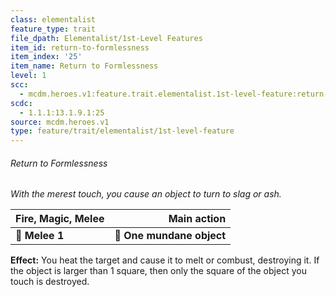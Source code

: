```yaml
---
class: elementalist
feature_type: trait
file_dpath: Elementalist/1st-Level Features
item_id: return-to-formlessness
item_index: '25'
item_name: Return to Formlessness
level: 1
scc:
  - mcdm.heroes.v1:feature.trait.elementalist.1st-level-feature:return-to-formlessness
scdc:
  - 1.1.1:13.1.9.1:25
source: mcdm.heroes.v1
type: feature/trait/elementalist/1st-level-feature
---
```


###### Return to Formlessness

*With the merest touch, you cause an object to turn to slag or ash.*

| **Fire, Magic, Melee** |           **Main action** |
| ---------------------- | ------------------------: |
| **📏 Melee 1**         | **🎯 One mundane object** |

**Effect:** You heat the target and cause it to melt or combust, destroying it. If the object is larger than 1 square, then only the square of the object you touch is destroyed.
